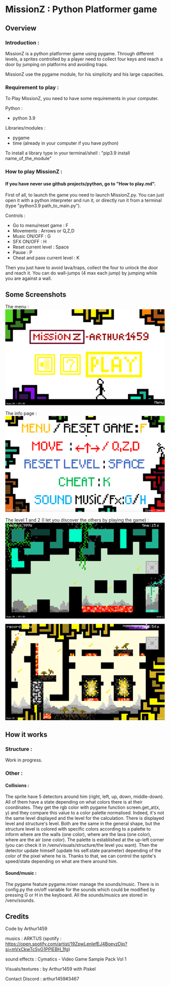 # MissionZ : Python Platformer game #

## Overview
### Introduction : 

MissionZ is a python platformer game using pygame. Through different levels, a sprites controlled
by a player need to collect four keys and reach a door by jumping on platforms and avoiding traps.

MissionZ use the pygame module, for his simplicity and his large capacities.

### Requirement to play :

To Play MissionZ, you need to have some requirements in your computer.

Python :
- python 3.9

Libraries/modules :
- pygame
- time (already in your computer if you have python)

To install a library type in your terminal/shell :
"pip3.9 install name_of_the_module"

### How to play MissionZ :

#### If you have never use github projects/python, go to "How to play.md".

First of all, to launch the game you need to launch MissionZ.py.
You can just open it with a python interpreter and run it, or directly run it from a terminal
(type "python3.9 path_to_main.py").

Controls :
- Go to menu/reset game : F
- Movements : Arrows or Q,Z,D
- Music ON/OFF : G
- SFX ON/OFF : H
- Reset current level : Space
- Pause : P
- Cheat and pass current level : K

Then you just have to avoid lava/traps, collect the four to unlock the door and reach it.
You can do wall-jumps (4 max each jump) by jumping while you are against a wall.

## Some Screenshots
The menu :
![Menu](screenshots/menu.png)

The info page :
![Info](screenshots/infoback.png)

The level 1 and 2 (I let you discover the others by playing the game) :
![lvl1](screenshots/lvl1.png)

![lvl2](screenshots/lvl2.png)

## How it works

### Structure :

Work in progress.

### Other :

#### Collisions : 
The sprite have 5 detectors around him (right, left, up, down, middle-down).
All of them have a state depending on what colors there is at their coordinates. They get the rgb color
with pygame function screen.get_at(x, y) and they compare this value to a color palette normalised.
Indeed, it's not the same level displayed and the level for the calculation. There is displayed level and structure's level.
Both are the same in the general shape, but the structure level is colored with specific colors according to a palette to
inform where are the walls (one color), where are the lava (one color), where are the air (one color). The palette is established
at the up-left corner (you can check it in /venv/visuals/structure/the level you want).
Then the detector update himself (update his self.state parameter) depending of the color of the pixel where he is.
Thanks to that, we can control the sprite's speed/state depending on what are there around him.

#### Sound/music :
The pygame feature pygame.mixer manage the sounds/music. There is in config.py the on/off variable
for the sounds which could be modified by pressing G or H in the keyboard. All the sounds/musics are
stored in /venv/sounds.

## Credits

Code by Arthur1459

musics : ARKTUS (spotify : https://open.spotify.com/artist/19ZpwLenlefEJ4BoeyzDjp?si=mVxCkwTcSyG1PPlEBH_1fg)

sound effects : Cymatics - Video Game Sample Pack Vol 1

Visuals/textures : by Arthur1459 with Piskel

Contact Discord : arthur1459#3467